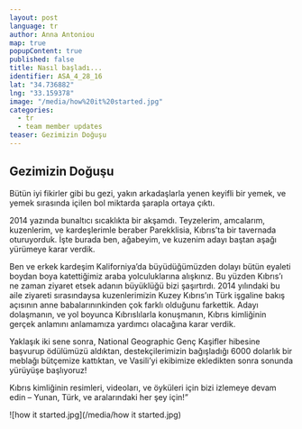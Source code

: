 ```yaml
---
layout: post
language: tr
author: Anna Antoniou
map: true
popupContent: true
published: false
title: Nasıl başladı...
identifier: ASA_4_28_16
lat: "34.736882"
lng: "33.159378"
image: "/media/how%20it%20started.jpg"
categories: 
  - tr
  - team member updates
teaser: Gezimizin Doğuşu
---
```

## Gezimizin Doğuşu

Bütün iyi fikirler gibi bu gezi, yakın arkadaşlarla yenen keyifli bir yemek, ve yemek sırasında içilen bol miktarda şarapla ortaya çıktı.

2014 yazında bunaltıcı sıcaklıkta bir akşamdı. Teyzelerim, amcalarım, kuzenlerim, ve kardeşlerimle beraber Parekklisia, Kıbrıs’ta bir tavernada oturuyorduk. İşte burada ben, ağabeyim, ve kuzenim adayı baştan aşağı yürümeye karar verdik.

Ben ve erkek kardeşim Kaliforniya’da büyüdüğümüzden dolayı bütün eyaleti boydan boya katettiğimiz araba yolculuklarına alışkınız. Bu yüzden Kıbrıs’ı ne zaman ziyaret etsek adanın büyüklüğü bizi şaşırtırdı. 2014 yılındaki bu aile ziyareti sırasındaysa kuzenlerimizin Kuzey Kıbrıs’ın Türk işgaline bakış açısının anne babalarınınkinden çok farklı olduğunu farkettik. Adayı dolaşmanın, ve yol boyunca Kıbrıslılarla konuşmanın, Kıbrıs kimliğinin gerçek anlamını anlamamıza yardımcı olacağına karar verdik.

Yaklaşık iki sene sonra, National Geographic Genç Kaşifler hibesine başvurup ödülümüzü aldıktan, destekçilerimizin bağışladığı 6000 dolarlık bir meblağı bütçemize kattıktan, ve Vasili’yi ekibimize ekledikten sonra sonunda yürüyüşe başlıyoruz!

Kıbrıs kimliğinin resimleri, videoları, ve öyküleri için bizi izlemeye devam edin – Yunan, Türk, ve aralarındaki her şey için!”

![how it started.jpg](/media/how it started.jpg)
